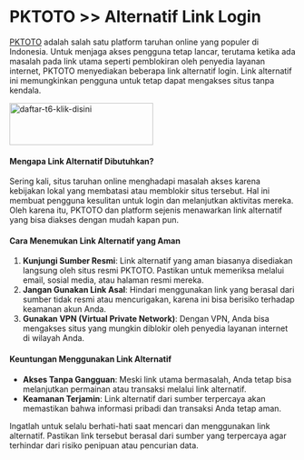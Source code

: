 <h1>PKTOTO &gt;&gt; Alternatif Link Login</h1>
<p><a href="https://github.com/pktotoidr">PKTOTO</a> adalah salah satu platform taruhan online yang populer di Indonesia. Untuk menjaga akses pengguna tetap lancar, terutama ketika ada masalah pada link utama seperti pemblokiran oleh penyedia layanan internet, PKTOTO menyediakan beberapa link alternatif login. Link alternatif ini memungkinkan pengguna untuk tetap dapat mengakses situs tanpa kendala.</p>
<p><a href="https://heylink.me/pktotoidr"><img src="https://i.ibb.co.com/GnZJXbN/daftar-pktoto-klik-disini.gif" alt="daftar-t6-klik-disini" width="253" height="74" border="0" /></a></p>
<h4>Mengapa Link Alternatif Dibutuhkan?</h4>
<p>Sering kali, situs taruhan online menghadapi masalah akses karena kebijakan lokal yang membatasi atau memblokir situs tersebut. Hal ini membuat pengguna kesulitan untuk login dan melanjutkan aktivitas mereka. Oleh karena itu, PKTOTO dan platform sejenis menawarkan link alternatif yang bisa diakses dengan mudah kapan pun.</p>
<h4>Cara Menemukan Link Alternatif yang Aman</h4>
<ol>
<li><strong>Kunjungi Sumber Resmi</strong>: Link alternatif yang aman biasanya disediakan langsung oleh situs resmi PKTOTO. Pastikan untuk memeriksa melalui email, sosial media, atau halaman resmi mereka.</li>
<li><strong>Jangan Gunakan Link Asal</strong>: Hindari menggunakan link yang berasal dari sumber tidak resmi atau mencurigakan, karena ini bisa berisiko terhadap keamanan akun Anda.</li>
<li><strong>Gunakan VPN (Virtual Private Network)</strong>: Dengan VPN, Anda bisa mengakses situs yang mungkin diblokir oleh penyedia layanan internet di wilayah Anda.</li>
</ol>
<h4>Keuntungan Menggunakan Link Alternatif</h4>
<ul>
<li><strong>Akses Tanpa Gangguan</strong>: Meski link utama bermasalah, Anda tetap bisa melanjutkan permainan atau transaksi melalui link alternatif.</li>
<li><strong>Keamanan Terjamin</strong>: Link alternatif dari sumber terpercaya akan memastikan bahwa informasi pribadi dan transaksi Anda tetap aman.</li>
</ul>
<p>Ingatlah untuk selalu berhati-hati saat mencari dan menggunakan link alternatif. Pastikan link tersebut berasal dari sumber yang terpercaya agar terhindar dari risiko penipuan atau pencurian data.</p>
